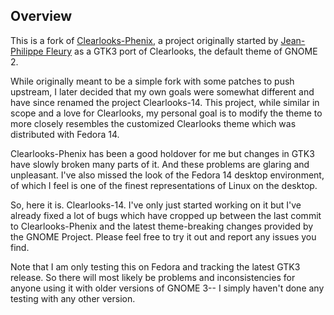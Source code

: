 ## Overview

This is a fork of [Clearlooks-Phenix](https://github.com/jpfleury/clearlooks-phenix), a project originally started by [Jean-Philippe Fleury](https://github.com/jpfleury) as a GTK3 port of Clearlooks, the default theme of GNOME 2.

While originally meant to be a simple fork with some patches to push upstream, I later decided that my own goals were somewhat different and have since renamed the project Clearlooks-14. This project, while similar in scope and a love for Clearlooks, my personal goal is to modify the theme to more closely resembles the customized Clearlooks theme which was distributed with Fedora 14.

Clearlooks-Phenix has been a good holdover for me but changes in GTK3 have slowly broken many parts of it. And these problems are glaring and unpleasant. I've also missed the look of the Fedora 14 desktop environment, of which I feel is one of the finest representations of Linux on the desktop.

So, here it is. Clearlooks-14. I've only just started working on it but I've already fixed a lot of bugs which have cropped up between the last commit to Clearlooks-Phenix and the latest theme-breaking changes provided by the GNOME Project. Please feel free to try it out and report any issues you find.

Note that I am only testing this on Fedora and tracking the latest GTK3 release. So there will most likely be problems and inconsistencies for anyone using it with older versions of GNOME 3-- I simply haven't done any testing with any other version.
